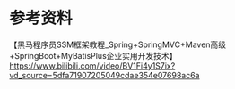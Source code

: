 # 参考资料
【黑马程序员SSM框架教程_Spring+SpringMVC+Maven高级+SpringBoot+MyBatisPlus企业实用开发技术】https://www.bilibili.com/video/BV1Fi4y1S7ix?vd_source=5dfa71907205049cdae354e07698ac6a